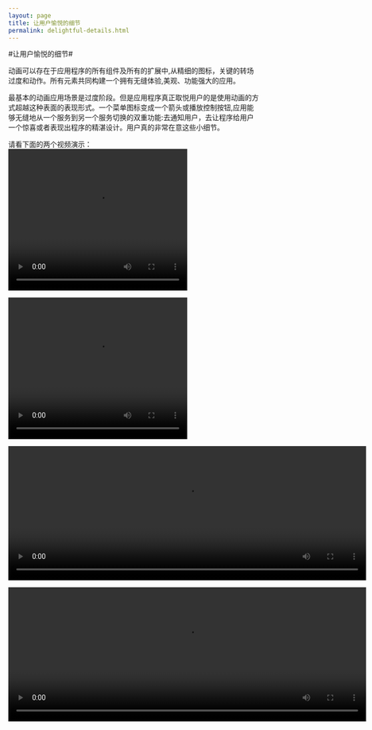 ```yaml
---
layout: page
title: 让用户愉悦的细节
permalink: delightful-details.html
---
```


#让用户愉悦的细节#

动画可以存在于应用程序的所有组件及所有的扩展中,从精细的图标，关键的转场过度和动作。所有元素共同构建一个拥有无缝体验,美观、功能强大的应用。

最基本的动画应用场景是过度阶段。但是应用程序真正取悦用户的是使用动画的方式超越这种表面的表现形式。一个菜单图标变成一个箭头或播放控制按钮,应用能够无缝地从一个服务到另一个服务切换的双重功能:去通知用户，去让程序给用户一个惊喜或者表现出程序的精湛设计。用户真的非常在意这些小细节。

请看下面的两个视频演示：   
<video crossorigin="anonymous"  loop  controls width="360" height="285">
<source src="http://materialdesign.qiniudn.com/videos/DelightfulDetails_WellCrafted_v01_large_xhdpi.webm" type="video/webm">
</video>    

<video crossorigin="anonymous"  loop  controls width="360" height="285">
<source src="http://materialdesign.qiniudn.com/videos/animation-delightfulDetails-statusChange-example_large_xhdpi.webm" type="video/webm">
</video>    

<video width="720" height="270" src="http://material-design.storage.googleapis.com/videos/animation-authentic-motion-authenticMotion_massAndWeight_ex1_large_xhdpi.webm" controls="controls"></video>

<video width="720" height="270" src="http://material-design.storage.googleapis.com/videos/animation-authentic-motion-authenticMotion_massAndWeight_ex1_large_xhdpi.webm" controls="controls"></video>
